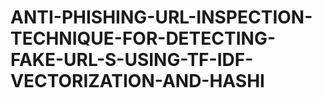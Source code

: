 # ANTI-PHISHING-URL-INSPECTION-TECHNIQUE-FOR-DETECTING-FAKE-URL-S-USING-TF-IDF-VECTORIZATION-AND-HASHI